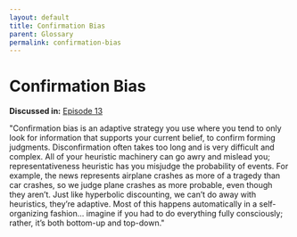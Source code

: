```yaml
---
layout: default
title: Confirmation Bias
parent: Glossary
permalink: confirmation-bias
---
```


# Confirmation Bias

**Discussed in:** [Episode 13](/episodes/13)

"Confirmation bias is an adaptive strategy you use where you tend to only look for information that supports your current belief, to confirm forming judgments. Disconfirmation often takes too long and is very difficult and complex.  All of your heuristic machinery can go awry and mislead you; representativeness heuristic has you misjudge the probability of events. For example, the news represents airplane crashes as more of a tragedy than car crashes, so we judge plane crashes as more probable, even though they aren’t. Just like hyperbolic discounting, we can’t do away with heuristics, they’re adaptive. Most of this happens automatically in a self-organizing fashion… imagine if you had to do everything fully consciously; rather, it’s both bottom-up and top-down."
